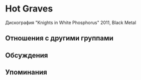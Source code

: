 # Hot Graves

Дискография
"Knights in White Phosphorus" 2011, Black Metal

## Отношения с другими группами


## Обсуждения


## Упоминания

